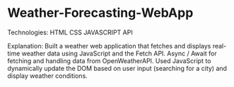 # Weather-Forecasting-WebApp
Technologies:
HTML
CSS
JAVASCRIPT
API

Explanation:
Built a weather web application that fetches and displays real-time weather data using JavaScript and the Fetch API. 
Async / Await for fetching and handling data from OpenWeatherAPI. 
Used JavaScript to dynamically update the DOM based on user input (searching for a city) and display weather conditions.
